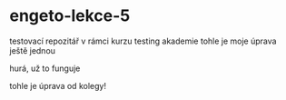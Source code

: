 # engeto-lekce-5
testovací repozitář v rámci kurzu testing akademie
tohle je moje úprava
ještě jednou

hurá, už to funguje

tohle je úprava od kolegy!
